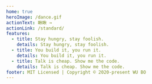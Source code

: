 ```yaml
---
home: true
heroImage: /dance.gif
actionText: 瞅瞅 →
actionLink: /standard/
features:
  - title: Stay hungry, stay foolish.
    details: Stay hungry, stay foolish.
  - title: You build it, you run it.
    details: You build it, you run it.
  - title: Talk is cheap. Show me the code.
    details: Talk is cheap. Show me the code.
footer: MIT Licensed | Copyright © 2020-present WU BO
---
```


<!--
# vuepress-blog
> a vuepress blog about qiufeihong

### Build Setup


# clone item
git clone git@github.com:qiufeihong2018/vuepress-blog.git

# install dependencies
npm install

# serve with hot reload at localhost:8080
npm run dev

# build for production with minification
npm run build

# deploy https://username.github.io
npm run d

# pm2 deploy
npm run server


### main page -->
<!-- ![avatar](./shotPic/main.png) -->

<!-- ### feature
- [x] 可以统计阅读量
- [x] 支持评论
- [ ] Algolia搜索
- [ ] 在 GitHub 上编辑此页
- [ ] SEO -->
